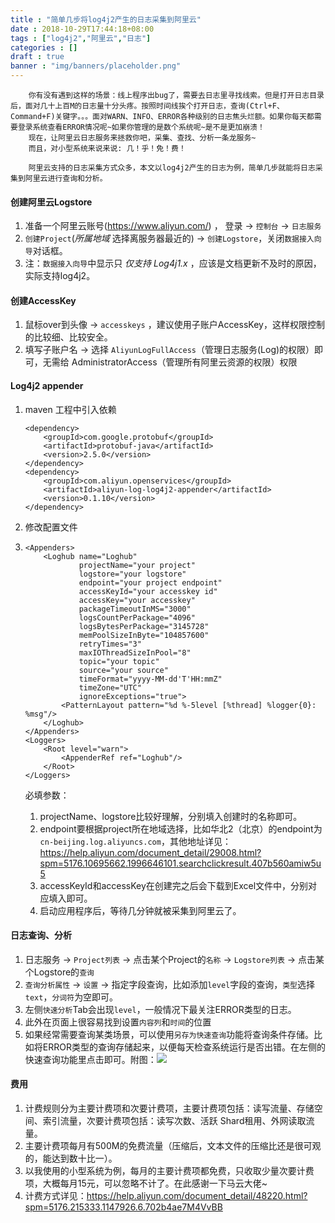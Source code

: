 ```yaml
---
title : "简单几步将log4j2产生的日志采集到阿里云"
date : 2018-10-29T17:44:18+08:00
tags : ["log4j2","阿里云","日志"]
categories : []
draft : true
banner : "img/banners/placeholder.png"
---
```


```
    你有没有遇到这样的场景：线上程序出bug了，需要去日志里寻找线索。但是打开日志目录后，面对几十上百M的日志量十分头疼。按照时间线挨个打开日志，查询(Ctrl+F、Command+F)关键字。。。面对WARN、INFO、ERROR各种级别的日志焦头烂额。如果你每天都需要登录系统查看ERROR情况呢~如果你管理的是数个系统呢~是不是更加崩溃！
    现在，让阿里云日志服务来拯救你吧，采集、查找、分析一条龙服务~
    而且，对小型系统来说来说: 几！乎！免！费！
```

```
    阿里云支持的日志采集方式众多，本文以log4j2产生的日志为例，简单几步就能将日志采集到阿里云进行查询和分析。
```



#### 创建阿里云Logstore

1. 准备一个阿里云账号(https://www.aliyun.com/) ， 登录 -> `控制台` -> `日志服务`
2. `创建Project`(*所属地域*  选择离服务器最近的) -> `创建Logstore`，关闭`数据接入向导`对话框。
3. 注：`数据接入向导`中显示只 *仅支持 Log4j1.x* ，应该是文档更新不及时的原因，实际支持log4j2。

#### 创建AccessKey

1. 鼠标over到头像 -> `accesskeys` ，建议使用子账户AccessKey，这样权限控制的比较细、比较安全。
2. 填写子账户名 -> 选择 `AliyunLogFullAccess`（管理日志服务(Log)的权限）即可，无需给 AdministratorAccess（管理所有阿里云资源的权限）权限

#### Log4j2 appender

1. maven 工程中引入依赖

   ```
   <dependency>
       <groupId>com.google.protobuf</groupId>
       <artifactId>protobuf-java</artifactId>
       <version>2.5.0</version>
   </dependency>
   <dependency>
       <groupId>com.aliyun.openservices</groupId>
       <artifactId>aliyun-log-log4j2-appender</artifactId>
       <version>0.1.10</version>
   </dependency>
   ```

2. 修改配置文件

3. ```
   <Appenders>
       <Loghub name="Loghub"
               projectName="your project"
               logstore="your logstore"
               endpoint="your project endpoint"
               accessKeyId="your accesskey id"
               accessKey="your accesskey"
               packageTimeoutInMS="3000"
               logsCountPerPackage="4096"
               logsBytesPerPackage="3145728"
               memPoolSizeInByte="104857600"
               retryTimes="3"
               maxIOThreadSizeInPool="8"
               topic="your topic"
               source="your source"
               timeFormat="yyyy-MM-dd'T'HH:mmZ"
               timeZone="UTC"
               ignoreExceptions="true">
           <PatternLayout pattern="%d %-5level [%thread] %logger{0}: %msg"/>
       </Loghub>
   </Appenders>
   <Loggers>
       <Root level="warn">
           <AppenderRef ref="Loghub"/>
       </Root>
   </Loggers>
   ```

   必填参数：

   1. projectName、logstore比较好理解，分别填入创建时的名称即可。
   2. endpoint要根据project所在地域选择，比如华北2（北京）的endpoint为`cn-beijing.log.aliyuncs.com`，其他地址详见：https://help.aliyun.com/document_detail/29008.html?spm=5176.10695662.1996646101.searchclickresult.407b560amiw5u5
   3. accessKeyId和accessKey在创建完之后会下载到Excel文件中，分别对应填入即可。
   4. 启动应用程序后，等待几分钟就被采集到阿里云了。

#### 日志查询、分析

1. 日志服务 -> `Project列表` -> 点击某个Project的`名称` -> `Logstore列表` -> 点击某个Logstore的`查询`
2. `查询分析属性` -> `设置` -> 指定字段查询，比如添加`level`字段的查询，`类型`选择`text`，`分词符`为空即可。
3. 左侧`快速分析`Tab会出现`level`，一般情况下最关注ERROR类型的日志。
4. 此外在页面上很容易找到设置`内容列`和`时间`的位置
5. 如果经常需要查询某类场景，可以使用`另存为快速查询`功能将查询条件存储。比如将ERROR类型的查询存储起来，以便每天检查系统运行是否出错。在左侧的快速查询功能里点击即可。附图：![](/img/content/阿里云日志.png)

#### 费用

1. 计费规则分为主要计费项和次要计费项，主要计费项包括：读写流量、存储空间、索引流量，次要计费项包括：读写次数、活跃 Shard租用、外网读取流量。
2. 主要计费项每月有500M的免费流量（压缩后，文本文件的压缩比还是很可观的，能达到数十比一）。
3. 以我使用的小型系统为例，每月的主要计费项都免费，只收取少量次要计费项，大概每月15元，可以忽略不计了。在此感谢一下马云大佬~
4. 计费方式详见：https://help.aliyun.com/document_detail/48220.html?spm=5176.215333.1147926.6.702b4ae7M4VvBB